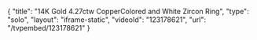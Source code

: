 {
    "title": "14K Gold 4.27ctw CopperColored and White Zircon  Ring",
    "type": "solo",
    "layout": "iframe-static",
    "videoId": "123178621",
    "url": "\/tvpembed\/123178621"
}